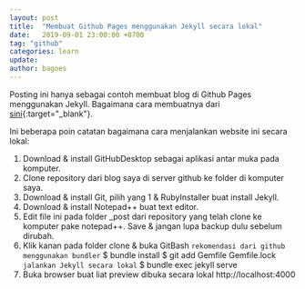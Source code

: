 ```yaml
---
layout: post
title:  "Membuat Github Pages menggunakan Jekyll secara lokal"
date:   2019-09-01 23:00:00 +0700
tag: "github"
categories: learn
update:	
author: bagoes
---
```

Posting ini hanya sebagai contoh membuat blog di Github Pages menggunakan Jekyll. Bagaimana cara membuatnya dari [sini][link-github]{:target="_blank"}.

Ini beberapa poin catatan bagaimana cara menjalankan website ini secara lokal:
1. Download & install GitHubDesktop sebagai aplikasi antar muka pada komputer.
2. Clone repository dari blog saya di server github ke folder di komputer saya.
3. Download & install Git, pilih yang 1 & RubyInstaller buat install Jekyll.
4. Download & install Notepad++ buat text editor.
5. Edit file ini pada folder _post dari repository yang telah clone ke komputer pake notepad++. Save & jangan lupa backup dulu sebelum dirubah.
6. Klik kanan pada folder clone & buka GitBash 
	`rekomendasi dari github menggunakan bundler`
	$ bundle install
	$ git add Gemfile Gemfile.lock
	`jalankan Jekyll secara lokal`
	$ bundle exec jekyll serve
7. Buka browser buat liat preview dibuka secara lokal http://localhost:4000

[link-github]: https://help.github.com/en/github/working-with-github-pages/getting-started-with-github-pages